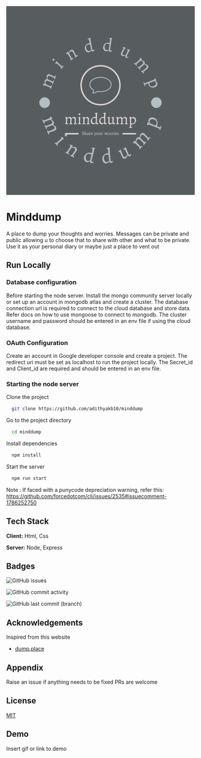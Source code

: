 
<img src="./public/assets/logo-color.png" alt="logo" />


# Minddump

A place to dump your thoughts and worries. Messages can be private and public allowing u to choose that to share with other and what to be private. Use it as your personal diary or maybe just a place to vent out 



## Run Locally
### Database configuration

Before starting the node server. Install the mongo community server locally or set up an account in mongodb atlas and create a cluster.
The database connection url is required to connect to the cloud database and store data. Refer docs on how to use mongoose to connect to mongodb. The cluster username and password should be entered in an env file if using the cloud database.

### OAuth Configuration

Create an account in Google developer console and create a project. The redirect uri must be set as localhost to run the project locally. The Secret_id and Client_id are required and should be entered in an env file.

### Starting the node server 

Clone the project

```bash
  git clone https://github.com/adithyakb10/minddump
```

Go to the project directory

```bash
  cd minddump
```

Install dependencies

```bash
  npm install
```

Start the server

```bash
  npm run start
```

Note : If faced with a punycode depreciation warning, refer this:
https://github.com/forcedotcom/cli/issues/2535#issuecomment-1786252750
## Tech Stack

**Client:** Html, Css

**Server:** Node, Express


## Badges

![GitHub issues](https://img.shields.io/github/issues/adithyakb10/minddump)

![GitHub commit activity](https://img.shields.io/github/commit-activity/t/adithyakb10/minddump)

![GitHub last commit (branch)](https://img.shields.io/github/last-commit/adithyakb10/minddump/main)







## Acknowledgements

Inspired from this website 

 - [dump.place](https://dump.place)
 


## Appendix

Raise an issue if anything needs to be fixed 
PRs are welcome 


## License

[MIT](https://choosealicense.com/licenses/mit/)


## Demo

Insert gif or link to demo

